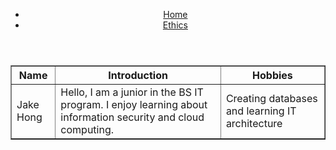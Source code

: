 
<head>
    <meta charset="UTF-8">
    <meta name="viewport" content="width=device-width, initial-scale=1.0">
    <title>Jake Hong's Website</title>
    <link rel="stylesheet" href="styles.css"> 
</head>
<body>
    <header>
        <nav>
            <ul>
                <li><a href="index.html">Home</a></li>
                <li><a href="ethics.html">Ethics</a></li>
            </ul>
        </nav>
    </header>
    <main>
        <table border="1">
            <tr>
                <th>Name</th>
                <th>Introduction</th>
                <th>Hobbies</th>
            </tr>
            <tr>
                <td>Jake Hong</td>
                <td>Hello, I am a junior in the BS IT program. I enjoy learning about information security and cloud computing.</td>
                <td>Creating databases and learning IT architecture</td>
            </tr>
        </table>
    </main>
</body>
</html>



